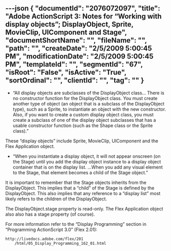 ---json
{
  "documentId": "2076072097",
  "title": "Adobe ActionScript 3: Notes for “Working with display objects”; DisplayObject, Sprite, MovieClip, UIComponent and Stage",
  "documentShortName": "",
  "fileName": "",
  "path": "",
  "createDate": "2/5/2009 5:00:45 PM",
  "modificationDate": "2/5/2009 5:00:45 PM",
  "templateId": "",
  "segmentId": "67",
  "isRoot": "False",
  "isActive": "True",
  "sortOrdinal": "",
  "clientId": "",
  "tag": ""
}
---

* “All display objects are subclasses of the DisplayObject class… There is no constructor function for the DisplayObject class. You must create another type of object (an object that is a subclass of the DisplayObject type), such as a Sprite, to instantiate an object with the new constructor. Also, if you want to create a custom display object class, you must create a subclass of one of the display object subclasses that has a usable constructor function (such as the Shape class or the Sprite class).”

These “display objects” include Sprite, MovieClip, UIComponent and the Flex Application object.

* “When you instantiate a display object, it will not appear onscreen (on the Stage) until you add the display object instance to a display object container that is on the display list. …When you add any visual element to the Stage, that element becomes a child of the Stage object.”

It is important to remember that the Stage objects inherits from the DisplayObject. This implies that a “child” of the Stage is defined by the DisplayObject. This also implies that any reference to a “display list” most likely refers to the children of the DisplayObject.

The DisplayObject.stage property is read-only. The Flex Application object also also has a stage property (of course).

For more information refer to the “Display Programming” section in “Programming ActionScript 3.0” (Flex 2.01):

    http://livedocs.adobe.com/flex/201
        /html/05_Display_Programming_162_01.html
